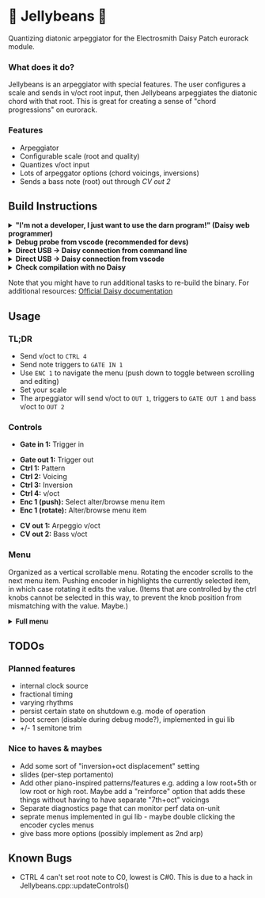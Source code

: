 # :candy: Jellybeans :candy:
Quantizing diatonic arpeggiator for the Electrosmith Daisy Patch eurorack module.

### What does it do?
Jellybeans is an arpeggiator with special features. The user configures a scale and sends in v/oct root input, then Jellybeans arpeggiates the diatonic chord with that root. This is great for creating a sense of "chord progressions" on eurorack.

### Features
* Arpeggiator
* Configurable scale (root and quality)
* Quantizes v/oct input
* Lots of arpeggator options (chord voicings, inversions)
* Sends a bass note (root) out through _CV out 2_

## Build Instructions

<details>
<summary><b>"I'm not a developer, I just want to use the darn program!" (Daisy web programmer)</b></summary>

From the [Daisy web programmer](https://electro-smith.github.io/Programmer/):
1. With the eurorack module's power turned off, connect Daisy Seed via USB. If you're re-building, you'll need to briefly disconnect and then reconnect to reset things.
2. Put Daisy into bootloader mode by holding the BOOT button down, and then pressing the RESET button. Once you release the RESET button, you can also let go of the BOOT button. 
3. Download [build/Jellybeans.bin](build/Jellybeans.bin)
4. In the web programmer, click "connect". Select "DFU in FS mode"
6. Click "choose file" and select `Jellybeans.bin`
7. Click "program"

Check out [this post](https://forum.electro-smith.com/t/welcome-to-daisy-get-started-here/15) for troubleshooting and more info. I've tested this in Chrome compatibility with other browsers may vary.

</details>


<details>
<summary><b>Debug probe from vscode (recommended for devs)</b></summary>

From a vscode instance in this project's root directory:
1. Connect the [ST LINK-V3 debug probe](https://www.electro-smith.com/daisy/stlink-v3mini) to Daisy
2. With the eurorack module's power turned on, connect Daisy Seed via USB.
3. Hit ctrl+p to bring up the command palette 
4. Type `task build_and_program` and hit enter

</details>

<details>
<summary><b>Direct USB -> Daisy connection from command line</b></summary>

From this project's root directory:
1. With the eurorack module's power turned off, connect Daisy Seed via USB. If you're re-building, you'll need to briefly disconnect and then reconnect to reset things.
2. Put Daisy into bootloader mode by holding the BOOT button down, and then pressing the RESET button. Once you release the RESET button, you can also let go of the BOOT button. 
3. `make program-dfu`
4. Disconnect USB and power on the module.

</details>

<details>
<summary><b>Direct USB -> Daisy connection from vscode</b></summary>

From a vscode instance in this project's root directory:
From this project's root directory:
1. With the eurorack module's power turned off, connect Daisy Seed via USB. If you're re-building, you'll need to briefly disconnect and then reconnect to reset things.
2. Put Daisy into bootloader mode by holding the BOOT button down, and then pressing the RESET button. Once you release the RESET button, you can also let go of the BOOT button. 
3. Hit ctrl+p to bring up the command palette 
4. Type `task build_and_program_dfu` and hit enter
5. Disconnect USB and power on the module

</details>

<details>
<summary><b> Check compilation with no Daisy </b></summary>
From this project's root directory: `make`

</details>

Note that you might have to run additional tasks to re-build the binary. For additional resources: [Official Daisy documentation](https://github.com/electro-smith/DaisyWiki/wiki/1.-Setting-Up-Your-Development-Environment)

## Usage

### TL;DR
* Send v/oct to `CTRL 4`
* Send note triggers to `GATE IN 1`
* Use `ENC 1` to navigate the menu (push down to toggle between scrolling and editing)
* Set your scale
* The arpeggiator will send v/oct to `OUT 1`, triggers to `GATE OUT 1` and bass v/oct to `OUT 2`


### Controls
* **Gate in 1:** Trigger in 
<!--* **Gate in 2:**-->
* **Gate out 1:** Trigger out
* **Ctrl 1:** Pattern
* **Ctrl 2:** Voicing
* **Ctrl 3:** Inversion
* **Ctrl 4:** v/oct
* **Enc 1 (push):** Select alter/browse menu item 
* **Enc 1 (rotate):** Alter/browse menu item
<!--* **Audio in 1:**
* **Audio in 2:**
* **Audio in 3:**
* **Audio in 4:**
* **Audio out 1:**
* **Audio out 2:**
* **Audio out 3:**
* **Audio out 4:**
* **MIDI in:** 
* **MIDI out:** -->
* **CV out 1:** Arpeggio v/oct
* **CV out 2:** Bass v/oct

### Menu
Organized as a vertical scrollable menu. Rotating the encoder scrolls to the next menu item. Pushing encoder in highlights the currently selected item, in which case rotating it edits the value. (Items that are controlled by the ctrl knobs cannot be selected in this way, to prevent the knob position from mismatching with the value. Maybe.)

<details>
<summary><b> Full menu </b></summary>
From this project's root directory: `make`

* Pattern (_Ctrl 1)_
    * Up
    * Down
    * Up + down inclusive
    * Up + down exclusive
    * Random
* Voicing (_Ctrl 2)_
    * Triad
    * Triad+ (triad + root)
    * 7th
    * Sus2
    * Sus4
    * Power (root+5)
    * Shell 1
    * Shell 2
    <!--* Kenny Barron-->
* Inversion (_Ctrl 3)_
    * None
    * 1st
    * 2nd
    * 3rd
* Volt / octave (_Ctrl 4)_
    <!--* 4 bars
    * 2 bars
    * 1 bar
    * Half
    * 4th
    * 8th
    * 16th
    * 32nd
    * 64th (maaaybe) -->
<!--* Rhythm
    * Straight
    * Dotted
    * Swing 25%
    * Swing 50%
    * Swing 75%
    * Swing 100%
    * A number of fun virus-like patterns
    * Trig in (Plays a note when something is sent to trig in. Changes notes for every new trigger)-->
* Root (any note)
* Mode
    * Major
    * Dorian
    * Phyrgian
    * Lydian
    * Mixolydian
    * Minor
    * Locrian
* Octave (0 to +2)
* Bass octave (0 to +3)
* PPN (Pulse per note)
    * 1
    * 2
    * 3
    * 4
    * 8
    * 16
<!--
* Arp octave range (-2 to +4)
* Bass note division
    * Hold (this will play 1 sustained note until the next chord change)
    * 4 bars
    * 2 bars
    * 1 bar
    * Half
    * 4th
    * 8th
    * 16th
    * 32nd
* Bass Rhythm
    * Straight
    * Dotted
    * Swing 25%
    * Swing 50%
    * Swing 75%
    * Swing 100%
    * A number of fun virus-like patterns designed specifically for bass grooves
    * Trig in (Plays a note when something is sent to trig in. Changes notes for every new trigger)
* Bass Order
    * Up
    * Down
    * Up+down inc.
    * Up+down exc.
    * A number of fun virus-like patterns designed specifically for bass
* Bass Voicing
    * Root only
    * Melody (same chord type as arp)
    * Power (root+5)
    * Walk 1 (root+2)
    * Walk 2 (root+3)
    * Standard (triad)
    * Might include the same options as melody but maybe not. Issue would be option amount on a physical knob
* Clock in rate
    * 1
    * ½
    * ¼
    * ⅛
    * 1/16 -->

</details>

## TODOs
### Planned features
* internal clock source
* fractional timing
* varying rhythms
* persist certain state on shutdown e.g. mode of operation
* boot screen (disable during debug mode?), implemented in gui lib
* +/- 1 semitone trim

### Nice to haves & maybes
* Add some sort of "inversion+oct displacement" setting
* slides (per-step portamento)
* Add other piano-inspired patterns/features e.g. adding a low root+5th or low root or high root. Maybe add  a "reinforce" option that adds these things without having to have separate "7th+oct" voicings
* Separate diagnostics page that can monitor perf data on-unit
* seprate menus implemented in gui lib - maybe double clicking the encoder cycles menus
* give bass more options (possibly implement as 2nd arp)

## Known Bugs
* CTRL 4 can't set root note to C0, lowest is C#0. This is due to a hack in Jellybeans.cpp::updateControls()
